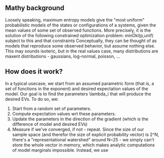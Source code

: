## Mathy background
Loosely speaking, maximum entropy models give the "most uniform" probabilistic models of the states or configurations of a systems, given the mean values of some set of observed functions. More precisely, it is the solution of the following constrained optimization problem:
minDkl(p,unif) subject to this and that constraints
Conceptually, they can be thought of as models that reproduce some observed behavior, but assume nothing else. This may sounds isoteric, but in the real values case, many distributions are maxent distributions - gaussians, log-normal, poisson, ...

## How does it work?
In a typical usecase, we start from an assumed parametric form (that is, a set of functions in the exponent) and desired expectation values of the model. Our goal is to find the parameters \lambda_i that will produce the desired EVs. To do so, we:  
1. Start from a random set of parameters.
2. Compute expectation values wrt these parameters.
3. Update the parameters in the direction of the gradient (which is the difference of model and desired EVs)
4. Measure if we've converged, if not - repeat.
Since the size of our sample space (and therefor the size of explicit probability vector) is 2^N, there's a "representational watershed" around N~25 - we simply can't store the whole vector in memory, which makes analytic computations of model marginals impossible. Instead, we use 

